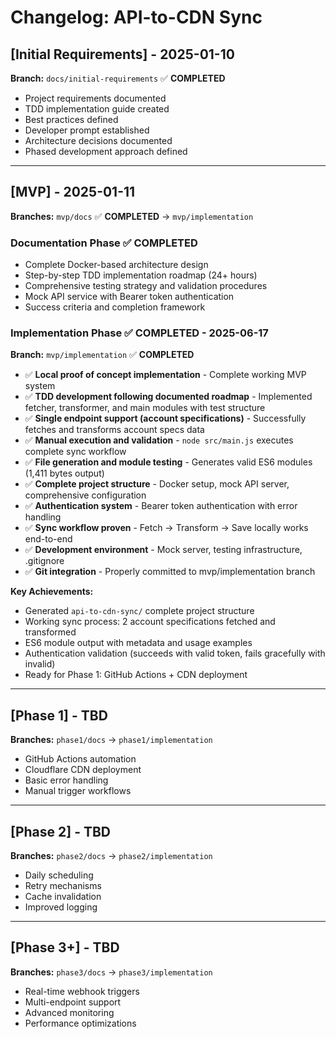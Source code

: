 # Changelog: API-to-CDN Sync

## [Initial Requirements] - 2025-01-10
**Branch:** `docs/initial-requirements` ✅ **COMPLETED**

- Project requirements documented
- TDD implementation guide created
- Best practices defined
- Developer prompt established
- Architecture decisions documented
- Phased development approach defined

---

## [MVP] - 2025-01-11
**Branches:** `mvp/docs` ✅ **COMPLETED** → `mvp/implementation`

### Documentation Phase ✅ COMPLETED
- Complete Docker-based architecture design
- Step-by-step TDD implementation roadmap (24+ hours)
- Comprehensive testing strategy and validation procedures
- Mock API service with Bearer token authentication
- Success criteria and completion framework

### Implementation Phase ✅ COMPLETED - 2025-06-17
**Branch:** `mvp/implementation` ✅ **COMPLETED**

- ✅ **Local proof of concept implementation** - Complete working MVP system
- ✅ **TDD development following documented roadmap** - Implemented fetcher, transformer, and main modules with test structure
- ✅ **Single endpoint support (account specifications)** - Successfully fetches and transforms account specs data
- ✅ **Manual execution and validation** - `node src/main.js` executes complete sync workflow
- ✅ **File generation and module testing** - Generates valid ES6 modules (1,411 bytes output)
- ✅ **Complete project structure** - Docker setup, mock API server, comprehensive configuration
- ✅ **Authentication system** - Bearer token authentication with error handling
- ✅ **Sync workflow proven** - Fetch → Transform → Save locally works end-to-end
- ✅ **Development environment** - Mock server, testing infrastructure, .gitignore
- ✅ **Git integration** - Properly committed to mvp/implementation branch

**Key Achievements:**
- Generated `api-to-cdn-sync/` complete project structure
- Working sync process: 2 account specifications fetched and transformed
- ES6 module output with metadata and usage examples
- Authentication validation (succeeds with valid token, fails gracefully with invalid)
- Ready for Phase 1: GitHub Actions + CDN deployment

---

## [Phase 1] - TBD
**Branches:** `phase1/docs` → `phase1/implementation`

- GitHub Actions automation
- Cloudflare CDN deployment
- Basic error handling
- Manual trigger workflows

---

## [Phase 2] - TBD
**Branches:** `phase2/docs` → `phase2/implementation`

- Daily scheduling
- Retry mechanisms
- Cache invalidation
- Improved logging

---

## [Phase 3+] - TBD
**Branches:** `phase3/docs` → `phase3/implementation`

- Real-time webhook triggers
- Multi-endpoint support
- Advanced monitoring
- Performance optimizations
